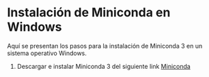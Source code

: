 # Instalación de Miniconda en Windows
Aquí se presentan los pasos para la instalación de Miniconda 3 en un sistema operativo Windows.
1. Descargar e instalar Miniconda 3 del siguiente link [Miniconda](https://conda.io/miniconda.html)
